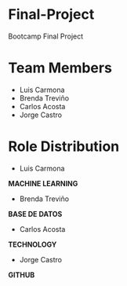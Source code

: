 # Final-Project
Bootcamp Final Project

# Team Members

- Luis Carmona
- Brenda Treviño
- Carlos Acosta
- Jorge Castro

# Role Distribution

- Luis Carmona

**MACHINE LEARNING**

- Brenda Treviño

**BASE DE DATOS**

- Carlos Acosta

**TECHNOLOGY**

- Jorge Castro

**GITHUB**
